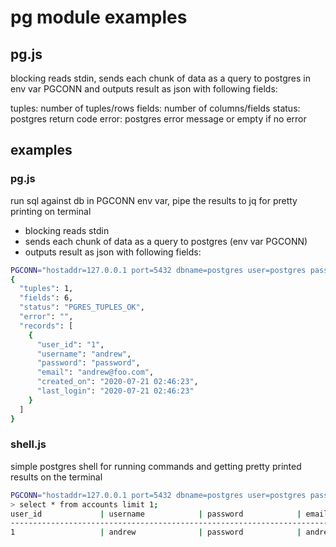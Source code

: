 # pg module examples

## pg.js

blocking reads stdin, sends each chunk of data as a query to postgres in env var PGCONN and outputs result as json with following fields:

tuples: number of tuples/rows
fields: number of columns/fields
status: postgres return code
error:  postgres error message or empty if no error

## examples

### pg.js

run sql against db in PGCONN env var, pipe the results to jq for pretty printing on terminal
- blocking reads stdin
- sends each chunk of data as a query to postgres (env var PGCONN)
- outputs result as json with following fields:

```bash
PGCONN="hostaddr=127.0.0.1 port=5432 dbname=postgres user=postgres password=abc123" echo 'select * from accounts limit 1;' | just pg.js | jq
{
  "tuples": 1,
  "fields": 6,
  "status": "PGRES_TUPLES_OK",
  "error": "",
  "records": [
    {
      "user_id": "1",
      "username": "andrew",
      "password": "password",
      "email": "andrew@foo.com",
      "created_on": "2020-07-21 02:46:23",
      "last_login": "2020-07-21 02:46:23"
    }
  ]
}
```

### shell.js

simple postgres shell for running commands and getting pretty printed results on the terminal

```bash
PGCONN="hostaddr=127.0.0.1 port=5432 dbname=postgres user=postgres password=abc123" just shell.js
> select * from accounts limit 1;
user_id             | username            | password            | email               | created_on          | last_login          | 
------------------------------------------------------------------------------------------------------------------------------------
1                   | andrew              | password            | andrew@foo.com      | 2020-07-21 02:46:23 | 2020-07-21 02:46:23 |
```
